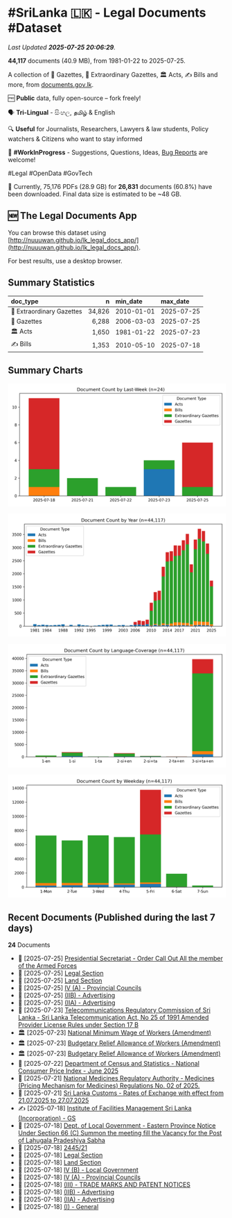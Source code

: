 # #SriLanka 🇱🇰 - Legal Documents #Dataset

*Last Updated **2025-07-25 20:06:29**.*

**44,117** documents (40.9 MB), from 1981-01-22 to 2025-07-25.

A collection of 📢 Gazettes, 🚨 Extraordinary Gazettes, 🏛️ Acts, ✍️ Bills and more,  from [documents.gov.lk](https://documents.gov.lk).

🆓 **Public** data, fully open-source – fork freely!

🗣️ **Tri-Lingual** - සිංහල, தமிழ் & English

🔍 **Useful** for Journalists, Researchers, Lawyers & law students, Policy watchers & Citizens who want to stay informed

🐞 **#WorkInProgress** - Suggestions, Questions, Ideas, [Bug Reports](https://github.com/nuuuwan/lk_legal_docs/issues) are welcome!

#Legal #OpenData #GovTech

📄 Currently, 75,176 PDFs (28.9 GB) for **26,831** documents (60.8%) have been downloaded. Final data size is estimated to be ~48 GB.

## 🆕 The Legal Documents App

You can browse this dataset using [http://nuuuwan.github.io/lk_legal_docs_app/](http://nuuuwan.github.io/lk_legal_docs_app/).

For best results, use a desktop browser.

## Summary Statistics

| doc_type | n | min_date | max_date |
| :-- | --: | :-- | :-- |
| 🚨 Extraordinary Gazettes | 34,826 | 2010-01-01 | 2025-07-25 |
| 📢 Gazettes | 6,288 | 2006-03-03 | 2025-07-25 |
| 🏛️ Acts | 1,650 | 1981-01-22 | 2025-07-23 |
| ✍️ Bills | 1,353 | 2010-05-10 | 2025-07-18 |

## Summary Charts

![Coverage Chart-Last-Week](images/chart-document-count-by-last-week.png)

![Coverage Chart-Year](images/chart-document-count-by-year.png)

![Coverage Chart-Language-Coverage](images/chart-document-count-by-language-coverage.png)

![Coverage Chart-Weekday](images/chart-document-count-by-weekday.png)

## Recent Documents (Published during the last 7 days)

**24** Documents

- 🚨 [2025-07-25] [Presidential Secretariat - Order Call Out All the member of the Armed Forces](https://github.com/nuuuwan/lk_legal_docs_data/tree/main/data/extra-gazettes/2025/2446-52)
- 📢 [2025-07-25] [Legal Section](https://github.com/nuuuwan/lk_legal_docs_data/tree/main/data/gazettes/2025/2025-07-25-legal-section)
- 📢 [2025-07-25] [Land Section](https://github.com/nuuuwan/lk_legal_docs_data/tree/main/data/gazettes/2025/2025-07-25-land-section)
- 📢 [2025-07-25] [IV (A) - Provincial Councils](https://github.com/nuuuwan/lk_legal_docs_data/tree/main/data/gazettes/2025/2025-07-25-iv-a-provincial-councils)
- 📢 [2025-07-25] [(IIB) - Advertising](https://github.com/nuuuwan/lk_legal_docs_data/tree/main/data/gazettes/2025/2025-07-25-iib-advertising)
- 📢 [2025-07-25] [(IIA) - Advertising](https://github.com/nuuuwan/lk_legal_docs_data/tree/main/data/gazettes/2025/2025-07-25-iia-advertising)
- 🚨 [2025-07-23] [Telecommunications Regulatory Commission of Sri Lanka - Sri Lanka Telecommunication Act, No 25 of 1991 Amended Provider License Rules under Section 17 B](https://github.com/nuuuwan/lk_legal_docs_data/tree/main/data/extra-gazettes/2025/2446-42)
- 🏛️ [2025-07-23] [National Minimum Wage of Workers (Amendment)](https://github.com/nuuuwan/lk_legal_docs_data/tree/main/data/acts/2025/11-2025)
- 🏛️ [2025-07-23] [Budgetary Relief Allowance of Workers (Amendment)](https://github.com/nuuuwan/lk_legal_docs_data/tree/main/data/acts/2025/10-2025)
- 🏛️ [2025-07-23] [Budgetary Relief Allowance of Workers (Amendment)](https://github.com/nuuuwan/lk_legal_docs_data/tree/main/data/acts/2025/09-2025)
- 🚨 [2025-07-22] [Department of Census and Statistics - National Consumer Price Index - June 2025](https://github.com/nuuuwan/lk_legal_docs_data/tree/main/data/extra-gazettes/2025/2446-35)
- 🚨 [2025-07-21] [National Medicines Regulatory Authority - Medicines (Pricing Mechanism for Medicines) Regulations No. 02 of 2025.](https://github.com/nuuuwan/lk_legal_docs_data/tree/main/data/extra-gazettes/2025/2446-34)
- 🚨 [2025-07-21] [Sri Lanka Customs - Rates of Exchange with effect from 21.07.2025 to 27.07.2025](https://github.com/nuuuwan/lk_legal_docs_data/tree/main/data/extra-gazettes/2025/2446-01)
- ✍️ [2025-07-18] [Institute of Facilities Management Sri Lanka (Incorporation) - GS](https://github.com/nuuuwan/lk_legal_docs_data/tree/main/data/bills/2025/623-2025)
- 🚨 [2025-07-18] [Dept. of Local Government - Eastern Province Notice Under Section 66 (C) Summon the meeting fill the Vacancy for the Post of Lahugala Pradeshiya Sabha](https://github.com/nuuuwan/lk_legal_docs_data/tree/main/data/extra-gazettes/2025/2445-58)
- 🚨 [2025-07-18] [2445/21](https://github.com/nuuuwan/lk_legal_docs_data/tree/main/data/extra-gazettes/2025/2445-21)
- 📢 [2025-07-18] [Legal Section](https://github.com/nuuuwan/lk_legal_docs_data/tree/main/data/gazettes/2025/2025-07-18-legal-section)
- 📢 [2025-07-18] [Land Section](https://github.com/nuuuwan/lk_legal_docs_data/tree/main/data/gazettes/2025/2025-07-18-land-section)
- 📢 [2025-07-18] [IV (B) - Local Government](https://github.com/nuuuwan/lk_legal_docs_data/tree/main/data/gazettes/2025/2025-07-18-iv-b-local-government)
- 📢 [2025-07-18] [IV (A) - Provincial Councils](https://github.com/nuuuwan/lk_legal_docs_data/tree/main/data/gazettes/2025/2025-07-18-iv-a-provincial-councils)
- 📢 [2025-07-18] [(III) - TRADE MARKS AND PATENT NOTICES](https://github.com/nuuuwan/lk_legal_docs_data/tree/main/data/gazettes/2025/2025-07-18-iii-trade-marks-and-patent-notices)
- 📢 [2025-07-18] [(IIB) - Advertising](https://github.com/nuuuwan/lk_legal_docs_data/tree/main/data/gazettes/2025/2025-07-18-iib-advertising)
- 📢 [2025-07-18] [(IIA) - Advertising](https://github.com/nuuuwan/lk_legal_docs_data/tree/main/data/gazettes/2025/2025-07-18-iia-advertising)
- 📢 [2025-07-18] [(I) - General](https://github.com/nuuuwan/lk_legal_docs_data/tree/main/data/gazettes/2025/2025-07-18-i-general)
